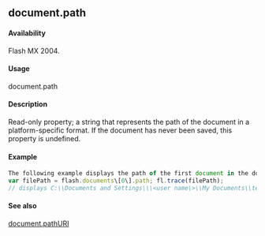 ## document.path

#### Availability

Flash MX 2004.

#### Usage

document.path

#### Description

Read-only property; a string that represents the path of the document in a platform-specific format. If the document has never been saved, this property is undefined.

#### Example

```javascript
The following example displays the path of the first document in the documents array in the Output panel. You must save the document before running this script. In the example, the file is named test.fla and is saved in the My Documents folder on a Windows computer.
var filePath = flash.documents\[0\].path; fl.trace(filePath);
// displays C:\\Documents and Settings\\\<user name\>\\My Documents\\test.fla

```
#### See also

[document.pathURI](../Document_object/docum200.md)

<span id="document.pathURI" class="anchor"></span>

